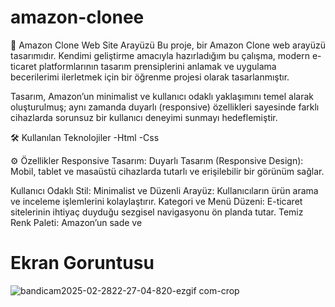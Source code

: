 # amazon-clonee

🚀 Amazon Clone Web Site Arayüzü
Bu proje, bir Amazon Clone web arayüzü tasarımıdır. Kendimi geliştirme amacıyla hazırladığım bu çalışma, modern e-ticaret platformlarının tasarım prensiplerini anlamak ve uygulama becerilerimi ilerletmek için bir öğrenme projesi olarak tasarlanmıştır.

Tasarım, Amazon’un minimalist ve kullanıcı odaklı yaklaşımını temel alarak oluşturulmuş; aynı zamanda duyarlı (responsive) özellikleri sayesinde farklı cihazlarda sorunsuz bir kullanıcı deneyimi sunmayı hedeflemiştir.

🛠️ Kullanılan Teknolojiler
-Html -Css

⚙️ Özellikler
Responsive Tasarım:
Duyarlı Tasarım (Responsive Design): Mobil, tablet ve masaüstü cihazlarda tutarlı ve erişilebilir bir görünüm sağlar.

Kullanıcı Odaklı Stil:
Minimalist ve Düzenli Arayüz: Kullanıcıların ürün arama ve inceleme işlemlerini kolaylaştırır. Kategori ve Menü Düzeni: E-ticaret sitelerinin ihtiyaç duyduğu sezgisel navigasyonu ön planda tutar. Temiz Renk Paleti: Amazon’un sade ve 

# Ekran Goruntusu
![bandicam2025-02-2822-27-04-820-ezgif com-crop](https://github.com/user-attachments/assets/cbc1d0c2-eb79-4413-93b6-c4c0482dbd4c)


